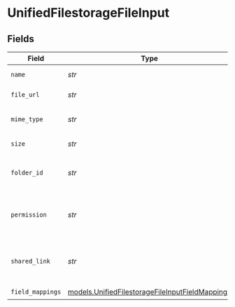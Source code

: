 # UnifiedFilestorageFileInput


## Fields

| Field                                                                                                    | Type                                                                                                     | Required                                                                                                 | Description                                                                                              |
| -------------------------------------------------------------------------------------------------------- | -------------------------------------------------------------------------------------------------------- | -------------------------------------------------------------------------------------------------------- | -------------------------------------------------------------------------------------------------------- |
| `name`                                                                                                   | *str*                                                                                                    | :heavy_check_mark:                                                                                       | The name of the file                                                                                     |
| `file_url`                                                                                               | *str*                                                                                                    | :heavy_check_mark:                                                                                       | The url of the file                                                                                      |
| `mime_type`                                                                                              | *str*                                                                                                    | :heavy_check_mark:                                                                                       | The mime type of the file                                                                                |
| `size`                                                                                                   | *str*                                                                                                    | :heavy_check_mark:                                                                                       | The size of the file                                                                                     |
| `folder_id`                                                                                              | *str*                                                                                                    | :heavy_check_mark:                                                                                       | The UUID of the folder tied to the file                                                                  |
| `permission`                                                                                             | *str*                                                                                                    | :heavy_check_mark:                                                                                       | The UUID of the permission tied to the file                                                              |
| `shared_link`                                                                                            | *str*                                                                                                    | :heavy_check_mark:                                                                                       | The UUID of the shared link tied to the file                                                             |
| `field_mappings`                                                                                         | [models.UnifiedFilestorageFileInputFieldMappings](../models/unifiedfilestoragefileinputfieldmappings.md) | :heavy_check_mark:                                                                                       | N/A                                                                                                      |